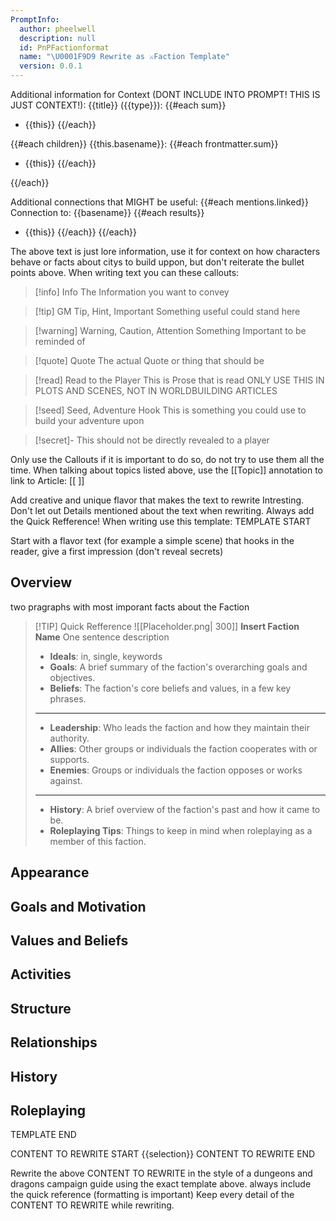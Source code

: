 ```yaml
---
PromptInfo:
  author: pheelwell
  description: null
  id: PnPFactionformat
  name: "\U0001F9D9 Rewrite as ⚔️Faction Template"
  version: 0.0.1
---
```

Additional information for Context
(DONT INCLUDE INTO PROMPT! THIS IS JUST CONTEXT!):
{{title}} ({{type}}): 
{{#each sum}}
- {{this}}
{{/each}}

{{#each children}}
{{this.basename}}:
{{#each frontmatter.sum}}
- {{this}}
{{/each}}

{{/each}}

Additional connections that MIGHT be useful: 
{{#each mentions.linked}}
Connection to: {{basename}}
{{#each results}}
- {{this}}
{{/each}}
{{/each}}

The above text is just lore information, use it for context on how characters behave or facts about citys to build uppon, but don't reiterate the bullet points above.
When writing text you can these callouts:

> [!info] Info
> The Information you want to convey 

> [!tip] GM Tip, Hint, Important
> Something useful could stand here
    
> [!warning] Warning, Caution, Attention
> Something Important to be reminded of
  
> [!quote] Quote
> The actual Quote or thing that should be 

>[!read] Read to the Player
>This is Prose that is read
>ONLY USE THIS IN PLOTS AND SCENES, NOT IN WORLDBUILDING ARTICLES

>[!seed] Seed, Adventure Hook
>This is something you could use to build your adventure upon

>[!secret]- 
> This should not be directly revealed to a player

Only use the Callouts if it is important to do so, do not try to use them all the time.
When talking about topics listed above, use the [[Topic]] annotation to link to Article: [[ ]]

Add creative and unique flavor that makes the text to rewrite Intresting.
Don't let out Details mentioned about the text when rewriting.
Always add the Quick Refference!
When writing use this template:
TEMPLATE START

Start with a flavor text (for example a simple scene) that hooks in the reader, give a first impression (don't reveal secrets) 
## Overview
two pragraphs with most imporant facts about the Faction 
> [!TIP] Quick Refference
> ![[Placeholder.png| 300]] 
> **Insert Faction Name** 
>  One sentence description
>- **Ideals**: in, single, keywords
>- **Goals**: A brief summary of the faction's overarching goals and objectives.
>- **Beliefs**: The faction's core beliefs and values, in a few key phrases.
> ____
>- **Leadership**: Who leads the faction and how they maintain their authority.
>- **Allies**: Other groups or individuals the faction cooperates with or supports.
>- **Enemies**: Groups or individuals the faction opposes or works against.
>____
>-  **History**: A brief overview of the faction's past and how it came to be.
>- **Roleplaying Tips**: Things to keep in mind when roleplaying as a member of this faction.
## Appearance
## Goals and Motivation
## Values and Beliefs
## Activities
## Structure
## Relationships
## History
## Roleplaying

TEMPLATE END


CONTENT TO REWRITE START
{{selection}}
CONTENT TO REWRITE END

Rewrite the above CONTENT TO REWRITE in the style of a dungeons and dragons campaign guide using the exact template above. always include the quick reference (formatting is important)
Keep every detail of the CONTENT TO REWRITE while rewriting.

